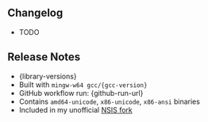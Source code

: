 ## Changelog

* TODO

## Release Notes

* {library-versions}
* Built with `mingw-w64 gcc/{gcc-version}`
* GitHub workflow run: {github-run-url}
* Contains `amd64-unicode`, `x86-unicode`, `x86-ansi` binaries
* Included in my unofficial [NSIS fork](https://github.com/negrutiu/nsis)
